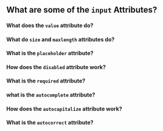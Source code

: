 ## What are some of the `input` Attributes?

#### What does the `value` attribute do?

#### What do `size` and `maxlength` attributes do?

#### What is the `placeholder` attribute?

#### How does the `disabled` attribute work?

#### What is the `required` attribute?

#### what is the `autocomplete` attribute?

#### How does the `autocapitalize` attribute work?

#### What is the `autocorrect` attribute?